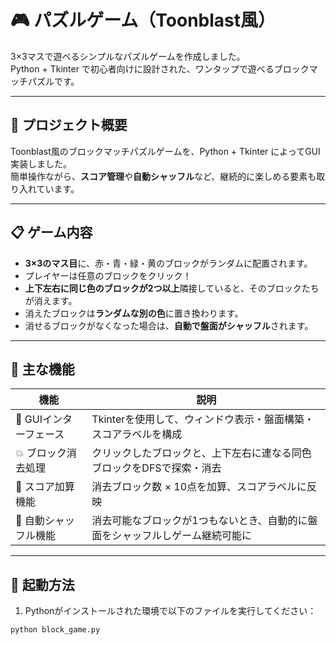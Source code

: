 # 🎮 パズルゲーム（Toonblast風）

3×3マスで遊べるシンプルなパズルゲームを作成しました。  
Python + Tkinter で初心者向けに設計された、ワンタップで遊べるブロックマッチパズルです。

---

## 🧩 プロジェクト概要

Toonblast風のブロックマッチパズルゲームを、Python + Tkinter によってGUI実装しました。  
簡単操作ながら、**スコア管理**や**自動シャッフル**など、継続的に楽しめる要素も取り入れています。

---

## 📋 ゲーム内容

- **3×3のマス目**に、赤・青・緑・黄のブロックがランダムに配置されます。
- プレイヤーは任意のブロックをクリック！
- **上下左右に同じ色のブロックが2つ以上**隣接していると、そのブロックたちが消えます。
- 消えたブロックは**ランダムな別の色**に置き換わります。
- 消せるブロックがなくなった場合は、**自動で盤面がシャッフル**されます。

---

## 🔧 主な機能

| 機能 | 説明 |
|------|------|
| 🎨 GUIインターフェース | Tkinterを使用して、ウィンドウ表示・盤面構築・スコアラベルを構成 |
| 💥 ブロック消去処理 | クリックしたブロックと、上下左右に連なる同色ブロックをDFSで探索・消去 |
| 🧮 スコア加算機能 | 消去ブロック数 × 10点を加算、スコアラベルに反映 |
| 🔁 自動シャッフル機能 | 消去可能なブロックが1つもないとき、自動的に盤面をシャッフルしゲーム継続可能に |

---

## 🚀 起動方法

1. Pythonがインストールされた環境で以下のファイルを実行してください：

```bash
python block_game.py

